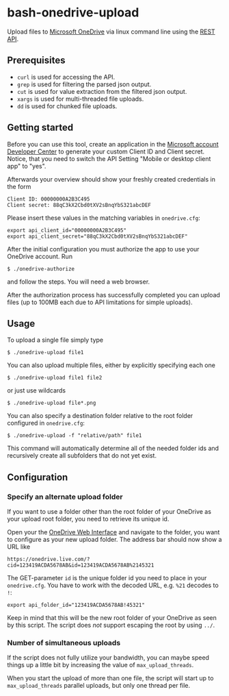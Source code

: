 bash-onedrive-upload
====================

Upload files to [Microsoft OneDrive](https://onedrive.live.com) via linux command line using the [REST API](http://onedrive.github.io/).

Prerequisites
-------------

- `curl` is used for accessing the API.
- `grep` is used for filtering the parsed json output.
- `cut` is used for value extraction from the filtered json output.
- `xargs` is used for multi-threaded file uploads.
- `dd` is used for chunked file uploads.

Getting started
---------------

Before you can use this tool, create an application in the [Microsoft account Developer Center](https://account.live.com/developers/applications) to generate your custom Client ID and Client secret. Notice, that you need to switch the API Setting "Mobile or desktop client app" to "yes".

Afterwards your overview should show your freshly created credentials in the form

    Client ID: 00000000A2B3C495
    Client secret: 88qC3kX2Cbd0tXV2sBnqYbS321abcDEF

Please insert these values in the matching variables in `onedrive.cfg`:

    export api_client_id="00000000A2B3C495"
    export api_client_secret="88qC3kX2Cbd0tXV2sBnqYbS321abcDEF"

After the initial configuration you must authorize the app to use your OneDrive account. Run

    $ ./onedrive-authorize

and follow the steps. You will need a web browser.

After the authorization process has successfully completed you can upload files (up to 100MB each due to API limitations for simple uploads).

Usage
-----

To upload a single file simply type

    $ ./onedrive-upload file1

You can also upload multiple files, either by explicitly specifying each one

    $ ./onedrive-upload file1 file2

or just use wildcards

    $ ./onedrive-upload file*.png

You can also specify a destination folder relative to the root folder configured in `onedrive.cfg`:

    $ ./onedrive-upload -f "relative/path" file1

This command will automatically determine all of the needed folder ids and recursively create all subfolders that do not yet exist.

Configuration
-------------

### Specify an alternate upload folder

If you want to use a folder other than the root folder of your OneDrive as your upload root folder, you need to retrieve its unique id.

Open your the [OneDrive Web Interface](https://onedrive.live.com) and navigate to the folder, you want to configure as your new upload folder. The address bar should now show a URL like

    https://onedrive.live.com/?cid=123419ACDA5678AB&id=123419ACDA5678AB%2145321

The GET-parameter `id` is the unique folder id you need to place in your `onedrive.cfg`. You have to work with the decoded URL, e.g. `%21` decodes to `!`:

    export api_folder_id="123419ACDA5678AB!45321"

Keep in mind that this will be the new root folder of your OneDrive as seen by this script. The script does *not* support escaping the root by using `../`.

### Number of simultaneous uploads

If the script does not fully utilize your bandwidth, you can maybe speed things up a little bit by increasing the value of `max_upload_threads`.

When you start the upload of more than one file, the script will start up to `max_upload_threads` parallel uploads, but only one thread per file.
